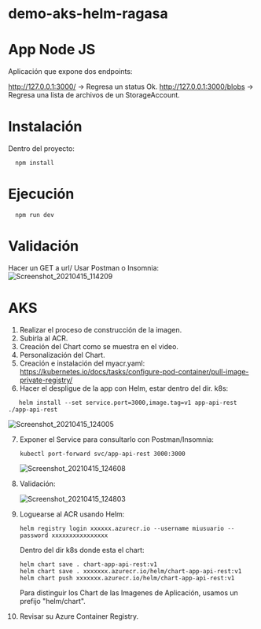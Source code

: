 # demo-aks-helm-ragasa
# App Node JS
Aplicación que expone dos endpoints:

http://127.0.0.1:3000/ -> Regresa un status Ok.
http://127.0.0.1:3000/blobs -> Regresa una lista de archivos de un StorageAccount.

# Instalación
Dentro del proyecto:
```
  npm install
```
# Ejecución
```
  npm run dev
```

# Validación
Hacer un GET a url/
Usar Postman o Insomnia:
![Screenshot_20210415_114209](https://user-images.githubusercontent.com/5600076/114913524-e9791e80-9de6-11eb-9670-4fac571b2a79.png)

# AKS
1. Realizar el proceso de construcción de la imagen.
2. Subirla al ACR.
3. Creación del Chart como se muestra en el video.
4. Personalización del Chart.
5. Creación e instalación del myacr.yaml:
   https://kubernetes.io/docs/tasks/configure-pod-container/pull-image-private-registry/
6. Hacer el despligue de la app con Helm, estar dentro del dir. k8s:
```
   helm install --set service.port=3000,image.tag=v1 app-api-rest ./app-api-rest
```
   ![Screenshot_20210415_124005](https://user-images.githubusercontent.com/5600076/114914319-c4d17680-9de7-11eb-83ac-00f63c4adfa1.png)

7. Exponer el Service para consultarlo con Postman/Insomnia:
   ```
   kubectl port-forward svc/app-api-rest 3000:3000
   ```
   
   ![Screenshot_20210415_124608](https://user-images.githubusercontent.com/5600076/114914992-a5871900-9de8-11eb-8edb-fec6946cd2cd.png)

8. Validación:

   ![Screenshot_20210415_124803](https://user-images.githubusercontent.com/5600076/114915262-f4cd4980-9de8-11eb-818f-c944a6e40097.png)
   
9. Loguearse al ACR usando Helm:
   ```
   helm registry login xxxxxx.azurecr.io --username miusuario --password xxxxxxxxxxxxxxxx
   ```
   Dentro del dir k8s donde esta el chart:
   ```
   helm chart save . chart-app-api-rest:v1
   helm chart save . xxxxxxx.azurecr.io/helm/chart-app-api-rest:v1
   helm chart push xxxxxxx.azurecr.io/helm/chart-app-api-rest:v1
   ```
   Para distinguir los Chart de las Imagenes de Aplicación, usamos un prefijo "helm/chart".
 
 10. Revisar su Azure Container Registry.
   
